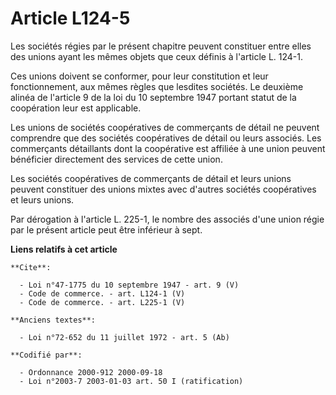 # Article L124-5

Les sociétés régies par le présent chapitre peuvent constituer entre elles des unions ayant les mêmes objets que ceux définis
à l'article L. 124-1. 

Ces unions doivent se conformer, pour leur constitution et leur fonctionnement, aux mêmes règles que lesdites sociétés. Le
deuxième alinéa de l'article 9 de la loi du 10 septembre 1947 portant statut de la coopération leur est applicable. 

Les unions de sociétés coopératives de commerçants de détail ne peuvent comprendre que des sociétés coopératives de détail ou
leurs associés. Les commerçants détaillants dont la coopérative est affiliée à une union peuvent bénéficier directement des
services de cette union. 

Les sociétés coopératives de commerçants de détail et leurs unions peuvent constituer des unions mixtes avec d'autres
sociétés coopératives et leurs unions. 

Par dérogation à l'article L. 225-1, le nombre des associés d'une union régie par le présent article peut être inférieur à
sept.

**Liens relatifs à cet article**

	**Cite**:

	  - Loi n°47-1775 du 10 septembre 1947 - art. 9 (V)
	  - Code de commerce. - art. L124-1 (V)
	  - Code de commerce. - art. L225-1 (V)

	**Anciens textes**:

	  - Loi n°72-652 du 11 juillet 1972 - art. 5 (Ab)

	**Codifié par**:

	  - Ordonnance 2000-912 2000-09-18
	  - Loi n°2003-7 2003-01-03 art. 50 I (ratification)
